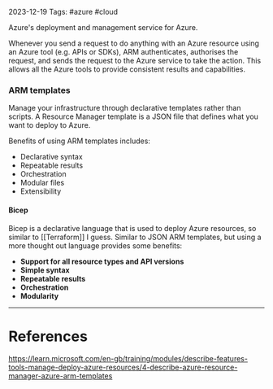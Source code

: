 2023-12-19
Tags: #azure #cloud

Azure's deployment and management service for Azure.

Whenever you send a request to do anything with an Azure resource using an Azure tool (e.g. APIs or SDKs), ARM authenticates, authorises the request, and sends the request to the Azure service to take the action. This allows all the Azure tools to provide consistent results and capabilities.

### ARM templates
Manage your infrastructure through declarative templates rather than scripts. A Resource Manager template is a JSON file that defines what you want to deploy to Azure. 

Benefits of using ARM templates includes:
- Declarative syntax
- Repeatable results
- Orchestration
- Modular files
- Extensibility

#### Bicep
Bicep is a declarative language that is used to deploy Azure resources, so similar to [[Terraform]] I guess. Similar to JSON ARM templates, but using a more thought out language provides some benefits:
- **Support for all resource types and API versions**
- **Simple syntax**
- **Repeatable results**
- **Orchestration**
- **Modularity**

---
# References

https://learn.microsoft.com/en-gb/training/modules/describe-features-tools-manage-deploy-azure-resources/4-describe-azure-resource-manager-azure-arm-templates